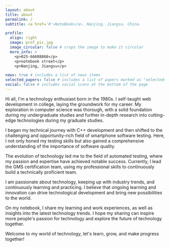```yaml
---
layout: about
title: about
permalink: /
subtitle: <a href='#'>NoteBook</a>. Nanjing. Jiangsu. China.

profile:
  align: right
  image: prof_pic.jpg
  image_circular: false # crops the image to make it circular
  more_info: > 
    <p>025-66688868</p>
    <p>notebook street</p>
    <p>Nanjing, Jiangsu</p>

news: true # includes a list of news items
selected_papers: false # includes a list of papers marked as "selected={true}"
social: false # includes social icons at the bottom of the page
---
```


Hi all, I'm a technology enthusiast born in the 1980s. I self-taught web development in college, laying the groundwork for my career. My exploration in computer science was thorough, with a solid foundation during my undergraduate studies and further in-depth research into cutting-edge technologies during my graduate studies.

I began my technical journey with C++ development and then shifted to the challenging and opportunity-rich field of smartphone software testing. Here, I not only honed my testing skills but also gained a comprehensive understanding of the importance of software quality.

The evolution of technology led me to the field of automated testing, where my passion and expertise have achieved notable success. Currently, I lead the GMS certification team, using my professional skills to continuously build a technically proficient team.

I am passionate about technology, keeping up with industry trends, and continuously learning and practicing. I believe that ongoing learning and innovation can drive technological development and bring new possibilities to the world.

On my notebook, I share my learning and work experiences, as well as insights into the latest technology trends. I hope my sharing can inspire more people's passion for technology and explore the future of technology together.

Welcome to my world of technology, let's learn, grow, and make progress together!
